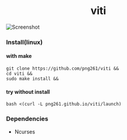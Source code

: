<div align="center">
    <h1>viti</h1>
</div>

![Screenshot](https://user-images.githubusercontent.com/63899044/224663467-2fd1231f-5880-4f75-ab0c-ba9496bf35da.png)

### Install(linux)
#### with make
```
git clone https://github.com/png261/viti &&
cd viti &&
sudo make install && 
```

#### try without install
```
bash <(curl -L png261.github.io/viti/launch)
```

### Dependencies
- Ncurses
